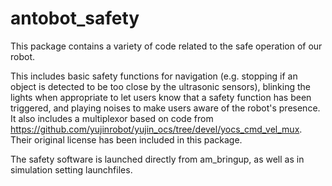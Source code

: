 # antobot_safety

This package contains a variety of code related to the safe operation of our robot. 

This includes basic safety functions for navigation (e.g. stopping if an object is detected to be too close by the ultrasonic sensors), blinking
the lights when appropriate to let users know that a safety function has been triggered, and playing noises to make users aware of the robot's presence. It also includes a multiplexor based on code from https://github.com/yujinrobot/yujin_ocs/tree/devel/yocs_cmd_vel_mux. Their original license has been included in this package.

The safety software is launched directly from am_bringup, as well as in simulation setting launchfiles.
